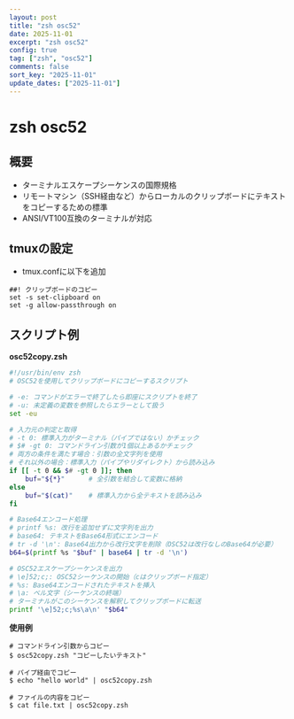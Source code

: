 ```yaml
---
layout: post
title: "zsh osc52"
date: 2025-11-01
excerpt: "zsh osc52"
config: true
tag: ["zsh", "osc52"]
comments: false
sort_key: "2025-11-01"
update_dates: ["2025-11-01"]
---
```


# zsh osc52

## 概要
 - ターミナルエスケープシーケンスの国際規格
 - リモートマシン（SSH経由など）からローカルのクリップボードにテキストをコピーするための標準
 - ANSI/VT100互換のターミナルが対応

## tmuxの設定
 - tmux.confに以下を追加

```config
##! クリップボードのコピー
set -s set-clipboard on
set -g allow-passthrough on
```

## スクリプト例

**osc52copy.zsh**
```zsh
#!/usr/bin/env zsh
# OSC52を使用してクリップボードにコピーするスクリプト

# -e: コマンドがエラーで終了したら即座にスクリプトを終了
# -u: 未定義の変数を参照したらエラーとして扱う
set -eu

# 入力元の判定と取得
# -t 0: 標準入力がターミナル（パイプではない）かチェック
# $# -gt 0: コマンドライン引数が1個以上あるかチェック
# 両方の条件を満たす場合：引数の全文字列を使用
# それ以外の場合：標準入力（パイプやリダイレクト）から読み込み
if [[ -t 0 && $# -gt 0 ]]; then 
    buf="${*}"      # 全引数を結合して変数に格納
else 
    buf="$(cat)"    # 標準入力から全テキストを読み込み
fi

# Base64エンコード処理
# printf %s: 改行を追加せずに文字列を出力
# base64: テキストをBase64形式にエンコード
# tr -d '\n': Base64出力から改行文字を削除（OSC52は改行なしのBase64が必要）
b64=$(printf %s "$buf" | base64 | tr -d '\n')

# OSC52エスケープシーケンスを出力
# \e]52;c;: OSC52シーケンスの開始（cはクリップボード指定）
# %s: Base64エンコードされたテキストを挿入
# \a: ベル文字（シーケンスの終端）
# ターミナルがこのシーケンスを解釈してクリップボードに転送
printf '\e]52;c;%s\a\n' "$b64"
```

**使用例**
```console
# コマンドライン引数からコピー
$ osc52copy.zsh "コピーしたいテキスト"

# パイプ経由でコピー
$ echo "hello world" | osc52copy.zsh

# ファイルの内容をコピー
$ cat file.txt | osc52copy.zsh
```
